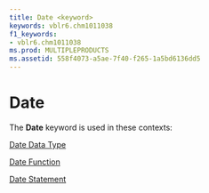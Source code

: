 ```yaml
---
title: Date <keyword>
keywords: vblr6.chm1011038
f1_keywords:
- vblr6.chm1011038
ms.prod: MULTIPLEPRODUCTS
ms.assetid: 558f4073-a5ae-7f40-f265-1a5bd6136dd5
---
```



# Date <keyword>

The  **Date** keyword is used in these contexts:

[Date Data Type](date-data-type.md)

[Date Function](date-function.md)

[Date Statement](date-statement.md)

